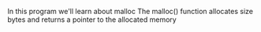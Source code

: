 In this program we'll learn about malloc
The malloc() function allocates size bytes and returns a pointer to the allocated
memory
